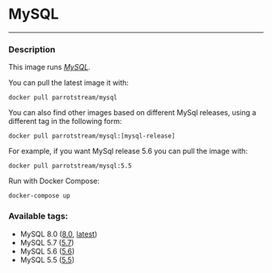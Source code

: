 # **MySQL**
___

### Description

This image runs [*MySQL*](https://www.mysql.com).

You can pull the latest image it with:

    docker pull parrotstream/mysql


You can also find other images based on different MySql releases, using a different tag in the following form:

    docker pull parrotstream/mysql:[mysql-release]


For example, if you want MySql release 5.6 you can pull the image with:

    docker pull parrotstream/mysql:5.5


Run with Docker Compose:

    docker-compose up

### Available tags:

- MySQL 8.0 ([8.0](https://github.com/parrotstream/docker-mysql/blob/8.0/Dockerfile), [latest](https://github.com/parrotstream/docker-mysql/blob/latest/Dockerfile))
- MySQL 5.7 ([5.7](https://github.com/parrotstream/docker-mysql/blob/5.7/Dockerfile))
- MySQL 5.6 ([5.6](https://github.com/parrotstream/docker-mysql/blob/5.6/Dockerfile))
- MySQL 5.5 ([5.5](https://github.com/parrotstream/docker-mysql/blob/5.5/Dockerfile))

